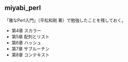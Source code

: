 ## miyabi_perl
「雅なPerl入門」（平松和剛 著）で勉強したことを残しておく。

- 第4章 スカラー
- 第5章 配列とリスト
- 第6章 ハッシュ
- 第7章 サブルーチン
- 第8章 コンテキスト